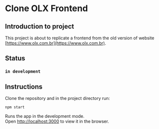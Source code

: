 # Clone OLX Frontend

## Introduction to project

This project is about to replicate a frontend from the old version of website [https://www.olx.com.br](https://www.olx.com.br).

## Status 

### `in development`

## Instructions

Clone the repository and in the project directory run:

`npm start`

Runs the app in the development mode.\
Open [http://localhost:3000](http://localhost:3000) to view it in the browser.